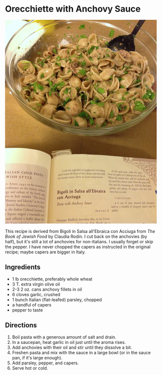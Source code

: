 [quick]: ../indices/quick.html
[photographed]: ../indices/photographed.html

# Orecchiette with Anchovy Sauce

![bigoli](../images/bigoli.jpg)

This recipe is derived from Bigoli in Salsa all'Ebraica con Acciuga from _The Book of Jewish Food_ by Claudia Rodin. I cut back on the anchovies (by half), but it's still a lot of anchovies for non-Italians. I usually forget or skip the pepper. I have never chopped the capers as instructed in the original recipe; maybe capers are bigger in Italy.

## Ingredients

* 1 lb orecchiette, preferably whole wheat
* 3 T. extra virgin olive oil
* 2-3 2 oz. cans anchovy fillets in oil
* 6 cloves garlic, crushed
* 1 bunch Italian (flat-leafed) parsley, chopped
* a handful of capers
* pepper to taste

## Directions

1. Boil pasta with a generous amount of salt and drain.
2. In a saucepan, heat garlic in oil just until the aroma rises.
3. Add anchovies with their oil and stir until they dissolve a bit.
4. Freshen pasta and mix with the sauce in a large bowl (or in the sauce pan, if it's large enough).
5. Add parsley, pepper, and capers.
6. Serve hot or cold.
